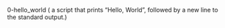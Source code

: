 0-hello_world
( a script that prints “Hello, World”, followed by a new line to the standard output.)

